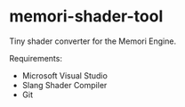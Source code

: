 # memori-shader-tool
Tiny shader converter for the Memori Engine.

Requirements:
- Microsoft Visual Studio
- Slang Shader Compiler
- Git